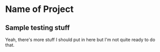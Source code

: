 # Name of Project

## Sample testing stuff

Yeah, there's more stuff I should put in here but I'm not quite ready to do that.


